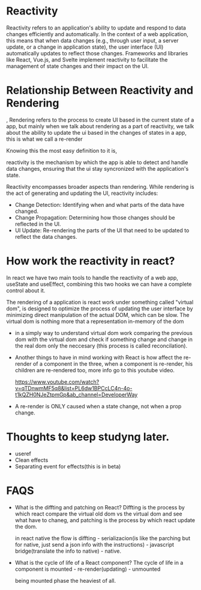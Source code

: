 # Reactivity

Reactivity refers to an application's ability to update and respond to data changes efficiently and automatically. In the context of a web application, this means that when data changes (e.g., through user input, a server update, or a change in application state), the user interface (UI) automatically updates to reflect those changes. Frameworks and libraries like React, Vue.js, and Svelte implement reactivity to facilitate the management of state changes and their impact on the UI.

# Relationship Between Reactivity and Rendering

,
Rendering refers to the process to create UI based in the current state of a app,
but mainly when we talk about rendering as a part of reactivity, we talk
about the ability to update the ui based in the changes of states
in a app, this is what we call a re-render

Knowing this the most easy definition to it is,

reactivity is the mechanism by which the app is able
to detect and handle data changes, ensuring that the ui
stay syncronized with the application's state.

Reactivity encompasses broader aspects than rendering. While rendering is the act of generating and updating the UI, reactivity includes:

- Change Detection: Identifying when and what parts of the data have changed.
- Change Propagation: Determining how those changes should be reflected in the UI.
- UI Update: Re-rendering the parts of the UI that need to be updated to reflect the data changes.

# How work the reactivity in react?

In react we have two main tools to handle the reactivity of a web app, useState and useEffect,
combining this two hooks we can have a complete control about it.

The rendering of a application is react work under something called "virtual dom",
is designed to optimize the process of updating the user interface by minimizing direct manipulation of the actual DOM, which can be slow.
The virtual dom is nothing more that a representation in-memory of the dom

- in a simply way to understand virtual dom work
  comparing the previous dom with the virtual dom and check if something change
  and change in the real dom only the neccesary (this process is called reconcilation).

- Another things to have in mind working with React is how affect the re-render of a component
  in the three, when a component is re-render, his children are re-rendered too, more info go to
  this youtube video.

  https://www.youtube.com/watch?v=qTDnwmMF5q8&list=PL6dw1BPCcLC4n-4o-t1kQZH0NJeZtpmGp&ab_channel=DeveloperWay

- A re-render is ONLY caused when a state change, not when a prop change.

# Thoughts to keep studyng later.

- useref
- Clean effects
- Separating event for effects(this is in beta)

# FAQS

- What is the diffting and patching on React?
  Diffting is the process by which react compare the virtual old dom vs the virtual dom
  and see what have to chaneg, and patching is the process by which react update
  the dom.

  in react native the flow is diffting - serializacion(is like the parching but for native, just send a json info with the instructions) - javascript bridge(translate the info to native) - native.

- What is the cycle of life of a React component?
  The cycle of life in a component is mounted - re-render(updating) - unmounted

  being mounted phase the heaviest of all.
